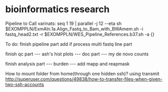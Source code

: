 # bioinformatics research


Pipeline to Call varinats:
seq 1 19 | parallel -j 12 --eta sh $EXOMPPLN/ExmAln.1a.Align_Fastq_to_Bam_with_BWAmem.sh -i fastq_head2.txt -r $EXOMPPLN/WES_Pipeline_References.b37.sh -a {}

To do:
finish pipeline part
	add if process multi fastq line part


finish qc part --- ash's hist plots
			   --- doc part 
			   --- my de novo counts

finish analysis part
			--- burden
			--- add mapp and reapmask


How to mount folder from home(through one hidden ssh)?
using transmit
http://superuser.com/questions/49838/how-to-transfer-files-when-given-two-ssh-accounts

